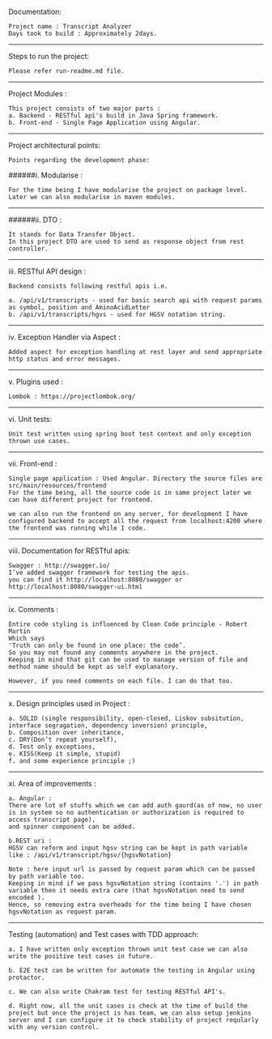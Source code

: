 Documentation:

	Project name : Transcript Analyzer
	Days took to build : Approximately 2days.
------------------------------------------------------------------------------------------------------------------------
Steps to run the project:

	Please refer run-readme.md file.
------------------------------------------------------------------------------------------------------------------------
Project Modules :

	This project consists of two major parts :
	a. Backend - RESTful api's build in Java Spring framework.
	b. Front-end - Single Page Application using Angular.
------------------------------------------------------------------------------------------------------------------------

Project architectural points:

	Points regarding the development phase:

######i. Modularise :

	For the time being I have modularise the project on package level.
	Later we can also modularise in maven modules.

------------------------------------------------------------------------------------------------------------------------
######ii. DTO :

	It stands for Data Transfer Object.
	In this project DTO are used to send as response object from rest controller.

------------------------------------------------------------------------------------------------------------------------
iii. RESTful API design :

	Backend consists following restful apis i.e.

	a. /api/v1/transcripts - used for basic search api with request params as symbol, position and AminoAcidLetter
	b. /api/v1/transcripts/hgvs - used for HGSV notation string.

------------------------------------------------------------------------------------------------------------------------
iv. Exception Handler via Aspect :

	Added aspect for exception handling at rest layer and send appropriate http status and error messages.

------------------------------------------------------------------------------------------------------------------------
v. Plugins used :

	Lombok : https://projectlombok.org/

------------------------------------------------------------------------------------------------------------------------
vi. Unit tests:

	Unit test written using spring boot test context and only exception thrown use cases.

------------------------------------------------------------------------------------------------------------------------
vii. Front-end :

	Single page application : Used Angular. Directory the source files are src/main/resources/frontend
	For the time being, all the source code is in same project later we can have different project for frontend.

	we can also run the frontend on any server, for development I have configured backend to accept all the request from localhost:4200 where the frontend was running while I code.

------------------------------------------------------------------------------------------------------------------------
viii. Documentation for RESTful apis:

	Swagger : http://swagger.io/
	I’ve added swagger framework for testing the apis.
	you can find it http://localhost:8080/swagger or http://localhost:8080/swagger-ui.html

------------------------------------------------------------------------------------------------------------------------
ix. Comments :

	Entire code styling is influenced by Clean Code principle - Robert Martin
	Which says
	'Truth can only be found in one place: the code’.
	So you may not found any comments anywhere in the project.
	Keeping in mind that git can be used to manage version of file and method name should be kept as self explanatory.

	However, if you need comments on each file. I can do that too.

------------------------------------------------------------------------------------------------------------------------
x. Design principles used in Project :

	a. SOLID (single responsibility, open-closed, Liskov subsitution, interface segragation, dependency inversion) principle,
	b. Composition over inheritance,
	c. DRY(Don’t repeat yourself),
	d. Test only exceptions,
	e. KISS(Keep it simple, stupid)
	f. and some experience principle ;)

------------------------------------------------------------------------------------------------------------------------
xi. Area of improvements :

	a. Angular :
	There are lot of stuffs which we can add auth gaurd(as of now, no user is in system so no authentication or authorization is required to access transcript page),
	and spinner component can be added.

	b.REST uri :
	HGSV can reform and input hgsv string can be kept in path variable like : /api/v1/transcript/hgsv/{hgsvNotation}

	Note : here input url is passed by request param which can be passed by path variable too.
	Keeping in mind if we pass hgsvNotation string (contains '.') in path variable then it needs extra care (that hgsvNotation need to send encoded ).
	Hence, so removing extra overheads for the time being I have chosen hgsvNotation as request param.

------------------------------------------------------------------------------------------------------------------------
Testing (automation) and Test cases with TDD approach:

	a. I have written only exception thrown unit test case we can also write the positive test cases in future.

	b. E2E test can be written for automate the testing in Angular using protactor.

	c. We can also write Chakram test for testing RESTful API's.

	d. Right now, all the unit cases is check at the time of build the project but once the project is has team, we can also setup jenkins server and I can configure it to check stability of project reqularly with any version control.
